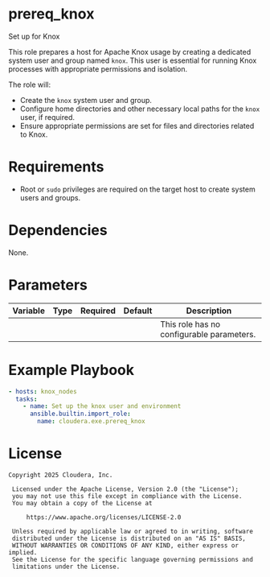 # prereq_knox

Set up for Knox

This role prepares a host for Apache Knox usage by creating a dedicated system user and group named `knox`. This user is essential for running Knox processes with appropriate permissions and isolation.

The role will:
- Create the `knox` system user and group.
- Configure home directories and other necessary local paths for the `knox` user, if required.
- Ensure appropriate permissions are set for files and directories related to Knox.

# Requirements

- Root or `sudo` privileges are required on the target host to create system users and groups.

# Dependencies

None.

# Parameters

| Variable | Type | Required | Default | Description |
| --- | --- | --- | --- | --- |
| | | | | This role has no configurable parameters. |

# Example Playbook

```yaml
- hosts: knox_nodes
  tasks:
    - name: Set up the knox user and environment
      ansible.builtin.import_role:
        name: cloudera.exe.prereq_knox
```

# License

```
Copyright 2025 Cloudera, Inc.

 Licensed under the Apache License, Version 2.0 (the "License");
 you may not use this file except in compliance with the License.
 You may obtain a copy of the License at

     https://www.apache.org/licenses/LICENSE-2.0

 Unless required by applicable law or agreed to in writing, software
 distributed under the License is distributed on an "AS IS" BASIS,
 WITHOUT WARRANTIES OR CONDITIONS OF ANY KIND, either express or implied.
 See the License for the specific language governing permissions and
 limitations under the License.
```

